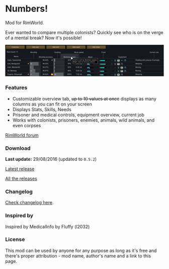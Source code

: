 # Numbers!

Mod for RimWorld.

Ever wanted to compare multiple colonists? Quickly see who is on the verge of a mental break?
Now it's possible!

![Main Image](./.github/assets/images/img1.png)

### Features

- Customizable overview tab, ~~up to 10 values at once~~ displays as many columns as you can fit on your screen
- Displays Stats, Skills, Needs
- Prisoner and medical controls, equipment overview, current job
- Works with colonists, prisoners, enemies, animals, wild animals, and even corpses

[RimWorld forum](https://ludeon.com/forums/index.php?topic=16558.0)

### Download

**Last update:** 29/08/2016 (updated to `0.5.2`)

[Latest release](https://github.com/koisama/kNumbers/releases/latest)

[All the releases](https://github.com/koisama/kNumbers/releases)

### Changelog

[Check changelog here](./CHANGELOG.md).


### Inspired by

Inspired by MedicalInfo by Fluffy (l2032)

### License

This mod can be used by anyone for any purpose as long as it's free and there's proper attribution - mod name, author's name and a link to this page.
